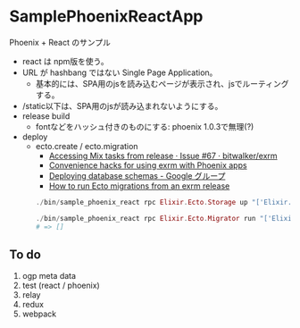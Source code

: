 # SamplePhoenixReactApp
Phoenix + React のサンプル

* react は npm版を使う。
* URL が hashbang ではない Single Page Application。
  * 基本的には、SPA用のjsを読み込むページが表示され、jsでルーティングする。
* /static以下は、SPA用のjsが読み込まれないようにする。
* release build
   * fontなどをハッシュ付きのものにする: phoenix 1.0.3で無理(?)
* deploy
   * ecto.create / ecto.migration
       * [Accessing Mix tasks from release · Issue #67 · bitwalker/exrm](https://github.com/bitwalker/exrm/issues/67)
       * [Convenience hacks for using exrm with Phoenix apps](http://hashnuke.com/2015/07/19/convenience-hacks-for-using-exrm-with-phoenix-apps.html)
       * [Deploying database schemas - Google グループ](https://groups.google.com/forum/#!topic/phoenix-talk/Y0mzKqRSkyc)
       * [How to run Ecto migrations from an exrm release](https://gist.github.com/antipax/90cc36d29c2a2a5d4629)
       ```elixir
       ./bin/sample_phoenix_react rpc Elixir.Ecto.Storage up "['Elixir.SamplePhoenixReactApp.Repo']."

       ./bin/sample_phoenix_react rpc Elixir.Ecto.Migrator run "['Elixir.SamplePhoenixReactApp.Repo', <<\"/home/vagrant/server/lib/sample_phoenix_react-0.0.1/priv/repo/migrations\">>, up, [{all, true}]]."
       # => []
       ```

## To do
1. ogp meta data
1. test (react / phoenix)
1. relay
1. redux
1. webpack
